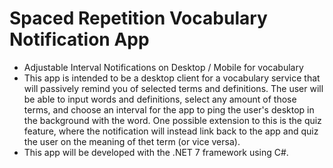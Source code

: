 # Spaced Repetition Vocabulary Notification App
- Adjustable Interval Notifications on Desktop / Mobile for vocabulary
- This app is intended to be a desktop client for a vocabulary service that will passively remind you of selected terms and definitions. The user will be able to input words and definitions, select any amount of those terms, and choose an interval for the app to ping the user's desktop in the background with the word. One possible extension to this is the quiz feature, where the notification will instead link back to the app and quiz the user on the meaning of thet term (or vice versa).
- This app will be developed with the .NET 7 framework using C#. 
